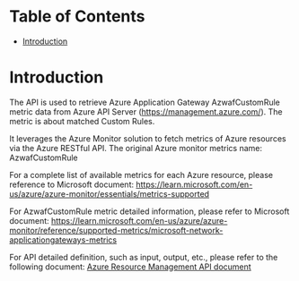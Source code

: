 # Table of Contents
- [Introduction](#introduction)


# Introduction <a name="introduction"></a>
The API is used to retrieve Azure Application Gateway AzwafCustomRule metric data from Azure API Server (https://management.azure.com/). The metric is about matched Custom Rules. 



It leverages the Azure Monitor solution to fetch metrics of Azure resources via the Azure RESTful API. The original Azure monitor metrics name: AzwafCustomRule



For a complete list of available metrics for each Azure resource, please reference to Microsoft document: https://learn.microsoft.com/en-us/azure/azure-monitor/essentials/metrics-supported

For AzwafCustomRule metric detailed information, please refer to Microsoft document: https://learn.microsoft.com/en-us/azure/azure-monitor/reference/supported-metrics/microsoft-network-applicationgateways-metrics

For API detailed definition, such as input, output, etc., please refer to the following document:
[Azure Resource Management API document](https://learn.microsoft.com/en-us/rest/api/monitor/metrics/list?view=rest-monitor-2023-10-01&tabs=HTTP)
